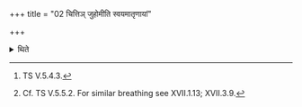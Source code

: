 +++
title = "02 चित्तिञ् जुहोमीति स्वयमातृणायां"

+++

<details><summary>थिते</summary>

2. Having offered a libation of ghee on the naturally perforated stone with cittim juhomi...[^1] he breathes on it.[^2]  

[^1]: TS V.5.4.3.  

[^2]: Cf. TS V.5.5.2. For similar breathing see XVII.1.13; XVII.3.9.  
</details>
